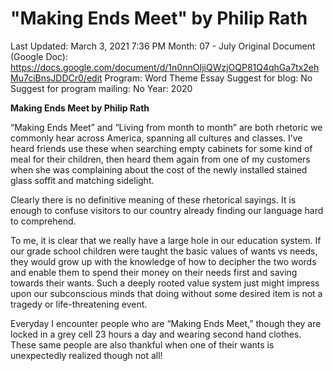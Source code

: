 # "Making Ends Meet" by Philip Rath

Last Updated: March 3, 2021 7:36 PM
Month: 07 - July
Original Document (Google Doc): https://docs.google.com/document/d/1n0nnOIjiQWzjOQP81Q4qhGa7tx2ehMu7ciBnsJDDCr0/edit
Program: Word Theme Essay
Suggest for blog: No
Suggest for program mailing: No
Year: 2020

**Making Ends Meet by Philip Rath**

“Making Ends Meet” and “Living from month to month” are both rhetoric we commonly hear across America, spanning all cultures and classes. I’ve heard friends use these when searching empty cabinets for some kind of meal for their children, then heard them again from one of my customers when she was complaining about the cost of the newly installed stained glass soffit and matching sidelight.

Clearly there is no definitive meaning of these rhetorical sayings. It is enough to confuse visitors to our country already finding our language hard to comprehend.

To me, it is clear that we really have a large hole in our education system. If our grade school children were taught the basic values of wants vs needs, they would grow up with the knowledge of how to decipher the two words and enable them to spend their money on their needs first and saving towards their wants. Such a deeply rooted value system just might impress upon our subconscious minds that doing without some desired item is not a tragedy or life-threatening event.

Everyday I encounter people who are “Making Ends Meet,” though they are locked in a grey cell 23 hours a day and wearing second hand clothes. These same people are also thankful when one of their wants is unexpectedly realized though not all!